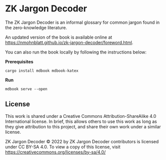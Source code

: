 # ZK Jargon Decoder

The ZK Jargon Decoder is an informal glossary for common jargon found in the zero-knowledge literature.

An updated version of the book is available online at <https://nmohnblatt.github.io/zk-jargon-decoder/foreword.html>.

You can also run the book locally by following the instructions below:

**Prerequisites**
```shell
cargo install mdbook mdbook-katex
```

**Run**
```shell
mdbook serve --open
```

## License
This work is shared under a Creative Commons Attribution-ShareAlike 4.0 International license. In brief, this allows others to use this work as long as they give attribution to this project, and share their own work under a similar license.

ZK Jargon Decoder © 2022 by ZK Jargon Decoder contributors is licensed under CC BY-SA 4.0. To view a copy of this license, visit https://creativecommons.org/licenses/by-sa/4.0/